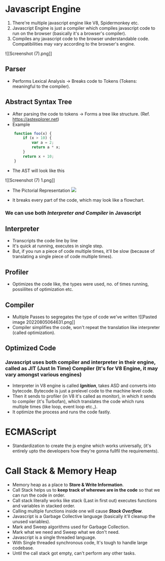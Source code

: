 # Javascript Engine

1. There're multiple javascript engine like V8, Spidermonkey etc. 
2. Javascript Engine is just a compiler which compiles javascript code to run on the browser (basically it's a browser's compiler).
3. Compiles any javascript code to the browser understandable code. Compatibilities may vary according to the browser's engine.

![[Screenshot (7).png]]

## Parser 
- Performs Lexical Analysis -> Breaks code to Tokens (Tokens: meaningful to the compiler).

## Abstract Syntax Tree 
- After parsing the code to tokens -> Forms a tree like structure. (Ref. https://astexplorer.net)
- Example
```js
	function foo(x) {
		if (x > 10) {
			var a = 2;
			return a * x;
		}
		return x + 10;
	}
```

- The AST will look like this

![[Screenshot (7) 1.png]]

- The Pictorial Representation
![](https://miro.medium.com/max/1050/0*mSOIiWpkctkD0Gfg.)

- It breaks every part of the code, which may look like a flowchart.


### We can use both *Interpreter and Compiler* in Javascript
## Interpreter
- Transcripts the code line by line
- It's quick at running, executes in single step.
- But, if you run a piece of code multiple times, it'll be slow (because of translating a single piece of code multiple times).
## Profiler
- Optimizes the code like, the types were used, no. of times running, possiilites of optimization etc. 
## Compiler
- Multiple Passes to segregates the type of code we've written
![[Pasted image 20220805064631.png]]
- Compiler simplifies the code, won't repeat the translation like interpreter (called optimization).

## Optimized Code

### Javascript uses both compiler and interpreter in their engine, called as JIT (Just In Time) Compiler (It's for V8 Engine, it may vary amongst various engines)
- Interpreter in V8 engine is called ***Ignition***, takes ASD and converts into bytecode. Bytecode is just a prelevel code to the machine level code. 
- Then it sends to profiler (in V8 it's called as monitor), in which it sends to compiler (it's Turbofan), which translates the code which runs multiple times (like loop, event loop etc.,).
- It optimize the process and runs the code fastly.

# ECMAScript
- Standardization to create the js engine which works universally, (it's entirely upto the developers how they're gonna fullfil the requirements).


# Call Stack & Memory Heap
- Memory heap as a place to **Store & Write Information**. 
- Call Stack helps us to **keep track of wherewe are in the code** so that we can run the code in order.
- Call stack literally works like stack (Last in first out) executes functions and variables in stacked order.
- Calling multiple functions inside one will cause ***Stack Overflow***. 
- Javascript is a Garbage Collective language (basically it'll cleanup the unused variables).
- Mark and Sweep algorithms used for Garbage Collection.
- Mark what we need and Sweep what we don't need.
- Javascript is a single threaded language.
- With Single threaded synchronous code, It's tough to handle large codebase.
- Until the call stack got empty, can't perform any other tasks.